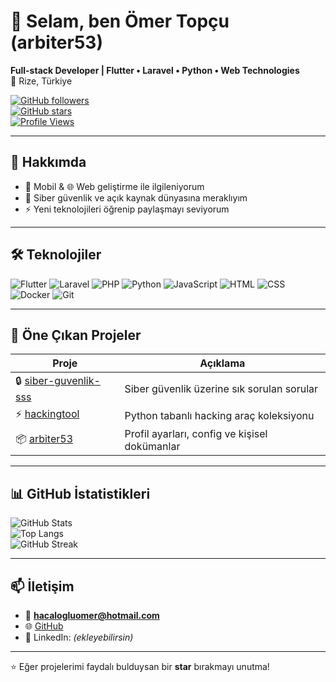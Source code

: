 # 👋 Selam, ben Ömer Topçu (arbiter53)

**Full-stack Developer | Flutter • Laravel • Python • Web Technologies**  
📍 Rize, Türkiye  

[![GitHub followers](https://img.shields.io/github/followers/arbiter53?label=Takipçi&style=social)](https://github.com/arbiter53)  
[![GitHub stars](https://img.shields.io/github/stars/arbiter53?label=Repo%20Starları&style=social)](https://github.com/arbiter53?tab=repositories)  
[![Profile Views](https://komarev.com/ghpvc/?username=arbiter53&color=blueviolet)](https://github.com/arbiter53)

---

## 🚀 Hakkımda
- 📱 Mobil & 🌐 Web geliştirme ile ilgileniyorum  
- 🔐 Siber güvenlik ve açık kaynak dünyasına meraklıyım  
- ⚡ Yeni teknolojileri öğrenip paylaşmayı seviyorum  

---

## 🛠️ Teknolojiler

![Flutter](https://img.shields.io/badge/Flutter-02569B?logo=flutter&logoColor=white)
![Laravel](https://img.shields.io/badge/Laravel-FF2D20?logo=laravel&logoColor=white)
![PHP](https://img.shields.io/badge/PHP-777BB4?logo=php&logoColor=white)
![Python](https://img.shields.io/badge/Python-3776AB?logo=python&logoColor=white)
![JavaScript](https://img.shields.io/badge/JavaScript-F7DF1E?logo=javascript&logoColor=black)
![HTML](https://img.shields.io/badge/HTML5-E34F26?logo=html5&logoColor=white)
![CSS](https://img.shields.io/badge/CSS3-1572B6?logo=css3&logoColor=white)
![Docker](https://img.shields.io/badge/Docker-2496ED?logo=docker&logoColor=white)
![Git](https://img.shields.io/badge/Git-F05032?logo=git&logoColor=white)

---

## 📂 Öne Çıkan Projeler

| Proje | Açıklama |
|-------|----------|
| 🔒 [siber-guvenlik-sss](https://github.com/arbiter53/siber-guvenlik-sss) | Siber güvenlik üzerine sık sorulan sorular |
| ⚡ [hackingtool](https://github.com/arbiter53/hackingtool) | Python tabanlı hacking araç koleksiyonu |
| 📦 [arbiter53](https://github.com/arbiter53/arbiter53) | Profil ayarları, config ve kişisel dokümanlar |

---

## 📊 GitHub İstatistikleri

![GitHub Stats](https://github-readme-stats.vercel.app/api?username=arbiter53&show_icons=true&theme=radical)  
![Top Langs](https://github-readme-stats.vercel.app/api/top-langs/?username=arbiter53&layout=compact&theme=radical)  
![GitHub Streak](https://streak-stats.demolab.com?user=arbiter53&theme=radical)

---

## 📫 İletişim
- 📧 **hacalogluomer@hotmail.com**  
- 🌐 [GitHub](https://github.com/arbiter53)  
- 💼 LinkedIn: *(ekleyebilirsin)*  

---

⭐ Eğer projelerimi faydalı bulduysan bir **star** bırakmayı unutma!
